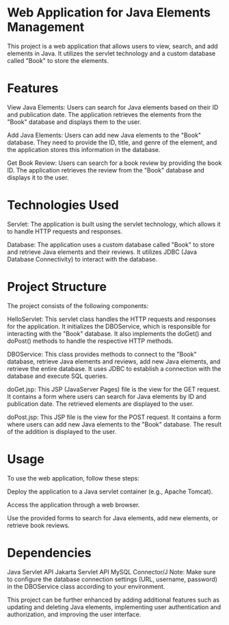 # Web Application for Java Elements Management
This project is a web application that allows users to view, search, and add elements in Java. It utilizes the servlet technology and a custom database called "Book" to store the elements.

# Features
View Java Elements: Users can search for Java elements based on their ID and publication date. The application retrieves the elements from the "Book" database and displays them to the user.

Add Java Elements: Users can add new Java elements to the "Book" database. They need to provide the ID, title, and genre of the element, and the application stores this information in the database.

Get Book Review: Users can search for a book review by providing the book ID. The application retrieves the review from the "Book" database and displays it to the user.

# Technologies Used
Servlet: The application is built using the servlet technology, which allows it to handle HTTP requests and responses.

Database: The application uses a custom database called "Book" to store and retrieve Java elements and their reviews. It utilizes JDBC (Java Database Connectivity) to interact with the database.

# Project Structure
The project consists of the following components:

HelloServlet: This servlet class handles the HTTP requests and responses for the application. It initializes the DBOService, which is responsible for interacting with the "Book" database. It also implements the doGet() and doPost() methods to handle the respective HTTP methods.

DBOService: This class provides methods to connect to the "Book" database, retrieve Java elements and reviews, add new Java elements, and retrieve the entire database. It uses JDBC to establish a connection with the database and execute SQL queries.

doGet.jsp: This JSP (JavaServer Pages) file is the view for the GET request. It contains a form where users can search for Java elements by ID and publication date. The retrieved elements are displayed to the user.

doPost.jsp: This JSP file is the view for the POST request. It contains a form where users can add new Java elements to the "Book" database. The result of the addition is displayed to the user.

# Usage
To use the web application, follow these steps:

Deploy the application to a Java servlet container (e.g., Apache Tomcat).

Access the application through a web browser.

Use the provided forms to search for Java elements, add new elements, or retrieve book reviews.

# Dependencies
Java Servlet API
Jakarta Servlet API
MySQL Connector/J
Note: Make sure to configure the database connection settings (URL, username, password) in the DBOService class according to your environment.

This project can be further enhanced by adding additional features such as updating and deleting Java elements, implementing user authentication and authorization, and improving the user interface.
